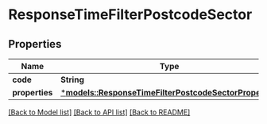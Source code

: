 # ResponseTimeFilterPostcodeSector

## Properties
Name | Type | Description | Notes
------------ | ------------- | ------------- | -------------
**code** | **String** |  | 
**properties** | [***models::ResponseTimeFilterPostcodeSectorProperties**](ResponseTimeFilterPostcodeSectorProperties.md) |  | 

[[Back to Model list]](../README.md#documentation-for-models) [[Back to API list]](../README.md#documentation-for-api-endpoints) [[Back to README]](../README.md)



